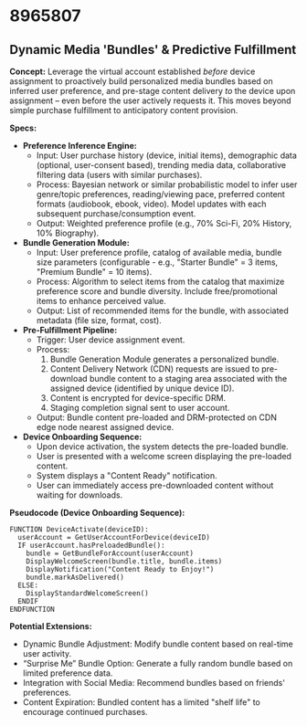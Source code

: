 # 8965807

## Dynamic Media 'Bundles' & Predictive Fulfillment

**Concept:** Leverage the virtual account established *before* device assignment to proactively build personalized media bundles based on inferred user preference, and pre-stage content delivery *to* the device upon assignment – even before the user actively requests it. This moves beyond simple purchase fulfillment to anticipatory content provision.

**Specs:**

*   **Preference Inference Engine:**
    *   Input: User purchase history (device, initial items), demographic data (optional, user-consent based), trending media data, collaborative filtering data (users with similar purchases).
    *   Process: Bayesian network or similar probabilistic model to infer user genre/topic preferences, reading/viewing pace, preferred content formats (audiobook, ebook, video). Model updates with each subsequent purchase/consumption event.
    *   Output: Weighted preference profile (e.g., 70% Sci-Fi, 20% History, 10% Biography).
*   **Bundle Generation Module:**
    *   Input: User preference profile, catalog of available media, bundle size parameters (configurable - e.g., "Starter Bundle" = 3 items, "Premium Bundle" = 10 items).
    *   Process: Algorithm to select items from the catalog that maximize preference score and bundle diversity. Include free/promotional items to enhance perceived value.
    *   Output: List of recommended items for the bundle, with associated metadata (file size, format, cost).
*   **Pre-Fulfillment Pipeline:**
    *   Trigger: User device assignment event.
    *   Process:
        1.  Bundle Generation Module generates a personalized bundle.
        2.  Content Delivery Network (CDN) requests are issued to pre-download bundle content to a staging area associated with the assigned device (identified by unique device ID).
        3.  Content is encrypted for device-specific DRM.
        4.  Staging completion signal sent to user account.
    *   Output: Bundle content pre-loaded and DRM-protected on CDN edge node nearest assigned device.
*   **Device Onboarding Sequence:**
    *   Upon device activation, the system detects the pre-loaded bundle.
    *   User is presented with a welcome screen displaying the pre-loaded content.
    *   System displays a "Content Ready" notification.
    *   User can immediately access pre-downloaded content without waiting for downloads.

**Pseudocode (Device Onboarding Sequence):**

```
FUNCTION DeviceActivate(deviceID):
  userAccount = GetUserAccountForDevice(deviceID)
  IF userAccount.hasPreloadedBundle():
    bundle = GetBundleForAccount(userAccount)
    DisplayWelcomeScreen(bundle.title, bundle.items)
    DisplayNotification("Content Ready to Enjoy!")
    bundle.markAsDelivered()
  ELSE:
    DisplayStandardWelcomeScreen()
  ENDIF
ENDFUNCTION
```

**Potential Extensions:**

*   Dynamic Bundle Adjustment: Modify bundle content based on real-time user activity.
*   “Surprise Me” Bundle Option: Generate a fully random bundle based on limited preference data.
*   Integration with Social Media: Recommend bundles based on friends' preferences.
*   Content Expiration: Bundled content has a limited "shelf life" to encourage continued purchases.